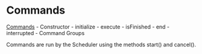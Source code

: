 # Commands

 [Commands](http://first.wpi.edu/FRC/roborio/release/docs/java/edu/wpi/first/wpilibj/command/Command.html)
    - Constructor
    - initialize
    - execute
    - isFinished
    - end
    - interrupted
    - Command Groups

Commands are run by the Scheduler using the methods start() and
cancel().
